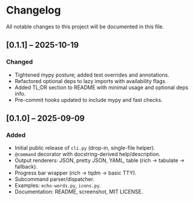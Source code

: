 # Changelog
All notable changes to this project will be documented in this file.

## [0.1.1] – 2025-10-19
### Changed
- Tightened mypy posture; added test overrides and annotations.
- Refactored optional deps to lazy imports with availability flags.
- Added TL;DR section to README with minimal usage and optional deps info.
- Pre-commit hooks updated to include mypy and fast checks.

## [0.1.0] – 2025-09-09
### Added
- Initial public release of `cli.py` (drop-in, single-file helper).
- `@command` decorator with docstring-derived help/description.
- Output renderers: JSON, pretty JSON, YAML, table (rich → tabulate → fallback).
- Progress bar wrapper (rich → tqdm → basic TTY).
- Subcommand parser/dispatcher.
- Examples: `echo-words.py`, `icons.py`.
- Documentation: README, screenshot, MIT LICENSE.
